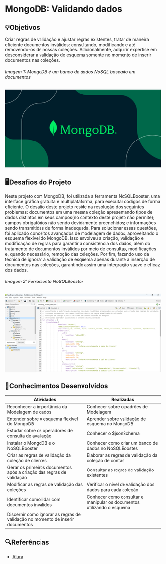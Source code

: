 # MongoDB: Validando dados

## 💡Objetivos
Criar regras de validação e ajustar regras existentes, tratar de maneira eficiente documentos inválidos: consultando, modificando e até removendo-os de nossas coleções. Adicionalmente, adquirir expertise em desconsiderar a validação de esquema somente no momento de inserir documentos nas coleções.

###### Imagem 1: MongoDB é um banco de dados NoSQL baseado em documentos
<img src="/img/mongodb.png">


## 🖥️Desafios do Projeto
Neste projeto com MongoDB, foi utilizada a ferramenta NoSQLBooster, uma interface gráfica gratuita e multiplataforma, para executar códigos de forma eficiente. O desafio deste projeto reside na resolução dos seguintes problemas: documentos em uma mesma coleção apresentando tipos de dados distintos em seus campos(no contexto deste projeto não permite); campos obrigatórios não sendo devidamente preenchidos; e informações sendo transmitidas de forma inadequada. Para solucionar essas questões, foi aplicado conceitos avançados de modelagem de dados, aproveitando o esquema flexível do MongoDB. Isso envolveu a criação, validação e modificação de regras para garantir a consistência dos dados, além do tratamento de documentos inválidos por meio de consultas, modificações e, quando necessário, remoção das coleções. Por fim, fazendo uso da técnica de ignorar a validação de esquema apenas durante a inserção de documentos nas coleções, garantindo assim uma integração suave e eficaz dos dados.

###### Imagem 2: Ferramenta NoSQLBooster
<img src="/img/nosqlbooster.png">


## 📄Conhecimentos Desenvolvidos
|Atividades|Realizadas |
|----------|-----------|
| Reconhecer a importância da Modelagem de dados | Conhecer sobre o padrões de Modelagem |
| Entender sobre o esquema flexível do MongoDB | Aprender sobre validação de esquema no MongoDB |
| Estudar sobre os operadores de consulta de avaliação | Conhecer o $jsonSchema |
| Instalar o MongoDB e o NoSQLBooster | Conhecer como criar um banco de dados no NoSQLBoostes |
| Criar as regras de validação da coleção de clientes | Elaborar as regras de validação da coleção de contas |
| Gerar os primeiros documentos após a criação das regras de validação | Consultar as regras de validação existentes |
| Modificar as regras de validação das coleções | Verificar o nível de validação dos dados para cada coleção |
| Identificar como lidar com documentos inválidos | Conhecer como consultar e manipular os documentos utilizando o esquema |
| Discernir como ignorar as regras de validação no momento de inserir documentos |  |


## 🔍Referências
- [Alura](https://www.alura.com.br/)